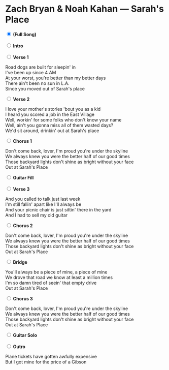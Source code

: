 # Zach Bryan & Noah Kahan — Sarah's Place

<div id="yt"></div>

<div><strong>
<input type="radio" name="loop" id="loop0" value="0,Infinity" checked />
<label for="loop0">(Full Song)</label>
</strong></div>

<br/>


<div><strong>
<input type="radio" name="loop" id="loop1" value="0.248417,10.726234999999999" />
<label for="loop1">Intro</label>
</strong></div>

<br/>


<div><strong>
<input type="radio" name="loop" id="loop2" value="10.369756,32.949756" />
<label for="loop2">Verse 1</label>
</strong></div>

Road dogs are built for sleepin' in  
I've been up since 4 AM  
At your worst, you're better than my better days  
There ain't been no sun in L.A.​  
Since you moved out of Sarah's place  


<div><strong>
<input type="radio" name="loop" id="loop3" value="32.95,61.22" />
<label for="loop3">Verse 2</label>
</strong></div>
 
I love your mother's stories 'bout you as a kid  
I heard you scored a job in the East Village  
Well, workin' for some folks who don't know your name  
Well, ain't you gonna miss all of them wasted days?  
We'd sit around, drinkin' out at Sarah's place  


<div><strong>
<input type="radio" name="loop" id="loop4" value="61.22,83.34" />
<label for="loop4">Chorus 1</label>
</strong></div>

Don't come back, lover, I'm proud you're under the skyline  
We always knew you were the better half of our good times  
Those backyard lights don't shine as bright without your face  
Out at Sarah's Place  


<div><strong>
<input type="radio" name="loop" id="loop5" value="83.34,89.74000000000001" />
<label for="loop5">Guitar Fill</label>
</strong></div>

<br/>


<div><strong>
<input type="radio" name="loop" id="loop6" value="89.74,112.61999999999999" />
<label for="loop6">Verse 3</label>
</strong></div>
  
And you called to talk just last week  
I'm still fallin' apart like I'll always be  
And your picnic chair is just sittin' there in the yard  
And I had to sell my old guitar  


<div><strong>
<input type="radio" name="loop" id="loop7" value="112.62,134.99" />
<label for="loop7">Chorus 2</label>
</strong></div>

Don't come back, lover, I'm proud you're under the skyline  
We always knew you were the better half of our good times  
Those backyard lights don't shine as bright without your face  
Out at Sarah's Place  


<div><strong>
<input type="radio" name="loop" id="loop8" value="134.99,158.8" />
<label for="loop8">Bridge</label>
</strong></div>
  
You'll always be a piece of mine, a piece of mine  
We drove that road we know at least a million times  
I'm so damn tired of seein' that empty drive  
Out at Sarah's Place  


<div><strong>
<input type="radio" name="loop" id="loop9" value="158.8,181.02" />
<label for="loop9">Chorus 3</label>
</strong></div>

Don't come back, lover, I'm proud you're under the skyline  
We always knew you were the better half of our good times  
Those backyard lights don't shine as bright without your face  
Out at Sarah's Place  


<div><strong>
<input type="radio" name="loop" id="loop10" value="181.02,200.08" />
<label for="loop10">Guitar Solo</label>
</strong></div>

<br/>


<div><strong>
<input type="radio" name="loop" id="loop11" value="200.08,211.01000000000002" />
<label for="loop11">Outro</label>
</strong></div>

Plane tickets have gotten awfully expensive  
But I got mine for the price of a Gibson  


<script type="module">
import YTPlayer from "https://cdn.skypack.dev/yt-player@3.6.1";
load(YTPlayer, "A9vTer_w0RM");
</script>